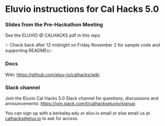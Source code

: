 # Eluvio instructions for Cal Hacks 5.0

### Slides from the Pre-Hackathon Meeting

See the ELUVIO @ CALHACKS pdf in this repo 

:sparkles: Check back after 12 midnight on Friday November 2 for sample code and supporting READMEs:sparkles:

### Docs

Wiki: https://github.com/eluv-io/calhacks/wiki

### Slack channel

Join the Eluvio Cal Hacks 5.0 Slack channel for questions, discussions and announcements:
https://join.slack.com/t/calhackseluvio/signup

You can sign up with a berkeley.edu or eluv.io email or else email us at calhacks@eluv.io to ask for access.


